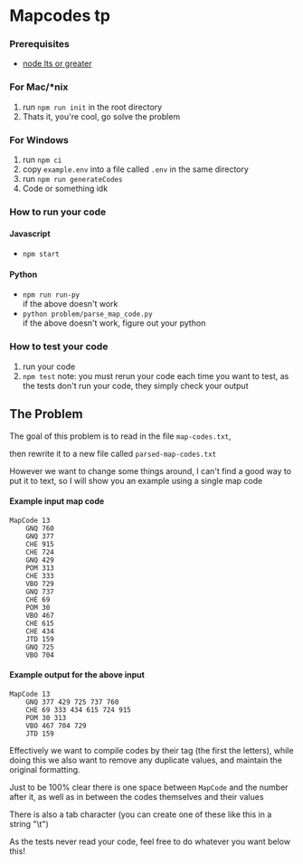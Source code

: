# Mapcodes tp

### Prerequisites
 - [node lts or greater](https://nodejs.org/en/)

### For Mac/*nix
1. run `npm run init` in the root directory
2. Thats it, you're cool, go solve the problem

### For Windows
1. run `npm ci`
2. copy `example.env` into a file called `.env` in the same directory
3. run `npm run generateCodes`
4. Code or something idk

### How to run your code
#### Javascript
 - `npm start`

#### Python
 - `npm run run-py`\
 if the above doesn't work
 - `python problem/parse_map_code.py`\
 if the above doesn't work, figure out your python

### How to test your code
1. run your code
2. `npm test`
note: you must rerun your code each time you want to test, as the tests
don't run your code, they simply check your output

## The Problem

The goal of this problem is to read in the file `map-codes.txt`,

then rewrite it to a new file called `parsed-map-codes.txt`

However we want to change some things around, I can't find a good
way to put it to text, so I will show you an example using a single map code

#### Example input map code
```
MapCode 13
	GNQ 760
	GNQ 377
	CHE 915
	CHE 724
	GNQ 429
	POM 313
	CHE 333
	VBO 729
	GNQ 737
	CHE 69
	POM 30
	VBO 467
	CHE 615
	CHE 434
	JTD 159
	GNQ 725
	VBO 704
```

#### Example output for the above input
```
MapCode 13
	GNQ 377 429 725 737 760
	CHE 69 333 434 615 724 915
	POM 30 313
	VBO 467 704 729
	JTD 159
```

Effectively we want to compile codes by their tag (the first the letters),
while doing this we also want to remove any duplicate values, and maintain
the original formatting.

Just to be 100% clear there is one space between `MapCode` and the number after it,
as well as in between the codes themselves and their values

There is also a tab character (you can create one of these like this in a string "\t")

As the tests never read your code, feel free to do whatever you want below this!